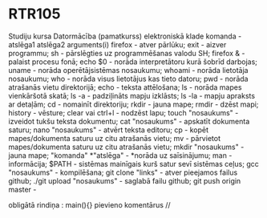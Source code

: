 # RTR105
Studiju kursa Datormācība (pamatkurss) elektroniskā klade
komanda -atslēga1 atslēga2 arguments(i)
firefox - atver pārlūku;
exit - aizver programmu;
sh - pārslēgties uz programmēšanas valodu SH;
firefox & - palaist procesu fonā;
echo $0 - norāda interpretātoru kurā šobrīd darbojas;
uname - norāda operētājsistēmas nosaukumu;
whoami - norāda lietotāja nosaukumu;
who - norāda visus lietotājus kas tieto datoru;
pwd - norāda atrašanās vietu direktorijā;
echo - teksta attēlošana;
ls - norāda mapes vienkāršotā skatā;
ls -a - padziļināts mapju izklāsts;
ls -la - mapju apraksts ar detaļām;
cd - nomainīt direktoriju;
rkdir - jauna mape;
rmdir - dzēst mapi;
history - vēsture;
clear vai ctrl+l - nodzēst lapu;
touch "nosaukums" - izveidot tukšu teksta dokumentu;
cat "nosaukums" - apskatīt dokumenta saturu;
nano "nosaukums" - atvērt teksta editoru;
cp - kopēt mapes/dokumenta saturu uz citu atrašanās vietu;
mv - pārvietot mapes/dokumenta saturu uz citu atrašanās vietu;
mkdir "nosaukums" - jauna mape;
"komanda" *"atslēga" - *norāda uz saīsinājumu;
man - informācija;
$PATH - sistēmas mainīgais kurš satur sevī sistēmas ceļus;
gcc "nosaukums" - kompilēšana;
git clone "links" - atver pieejamos failus github;
./git upload "nosaukums" - saglabā failu github;
git push origin master - 

obligātā rindiņa : main(){}
pievieno komentārus //

